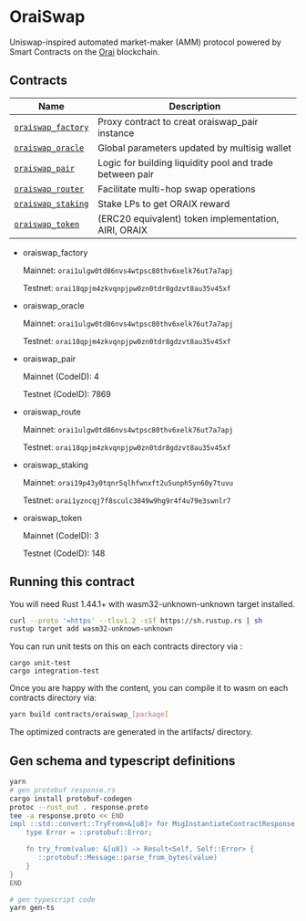 # OraiSwap

Uniswap-inspired automated market-maker (AMM) protocol powered by Smart Contracts on the [Orai](https://orai.io) blockchain.

## Contracts

| Name                                             | Description                                              |
| ------------------------------------------------ | -------------------------------------------------------- |
| [`oraiswap_factory`](contracts/oraiswap_factory) | Proxy contract to creat oraiswap_pair instance           |
| [`oraiswap_oracle`](contracts/oraiswap_oracle)   | Global parameters updated by multisig wallet             |
| [`oraiswap_pair`](contracts/oraiswap_pair)       | Logic for building liquidity pool and trade between pair |
| [`oraiswap_router`](contracts/oraiswap_router)   | Facilitate multi-hop swap operations                     |
| [`oraiswap_staking`](contracts/oraiswap_staking) | Stake LPs to get ORAIX reward                            |
| [`oraiswap_token`](contracts/oraiswap_token)     | (ERC20 equivalent) token implementation, AIRI, ORAIX     |

- oraiswap_factory

  Mainnet: `orai1ulgw0td86nvs4wtpsc80thv6xelk76ut7a7apj`

  Testnet: `orai18qpjm4zkvqnpjpw0zn0tdr8gdzvt8au35v45xf`

- oraiswap_oracle

  Mainnet: `orai1ulgw0td86nvs4wtpsc80thv6xelk76ut7a7apj`

  Testnet: `orai18qpjm4zkvqnpjpw0zn0tdr8gdzvt8au35v45xf`

- oraiswap_pair

  Mainnet (CodeID): 4

  Testnet (CodeID): 7869

- oraiswap_route

  Mainnet: `orai1ulgw0td86nvs4wtpsc80thv6xelk76ut7a7apj`

  Testnet: `orai18qpjm4zkvqnpjpw0zn0tdr8gdzvt8au35v45xf`

- oraiswap_staking

  Mainnet: `orai19p43y0tqnr5qlhfwnxft2u5unph5yn60y7tuvu`

  Testnet: `orai1yzncqj7f8sculc3849w9hg9r4f4u79e3swnlr7`

- oraiswap_token

  Mainnet (CodeID): 3

  Testnet (CodeID): 148

## Running this contract

You will need Rust 1.44.1+ with wasm32-unknown-unknown target installed.

```bash
curl --proto '=https' --tlsv1.2 -sSf https://sh.rustup.rs | sh
rustup target add wasm32-unknown-unknown
```

You can run unit tests on this on each contracts directory via :

```
cargo unit-test
cargo integration-test
```

Once you are happy with the content, you can compile it to wasm on each contracts directory via:

```bash
yarn build contracts/oraiswap_[package]
```

The optimized contracts are generated in the artifacts/ directory.

## Gen schema and typescript definitions

```bash
yarn
# gen protobuf response.rs
cargo install protobuf-codegen
protoc --rust_out . response.proto
tee -a response.proto << END
impl ::std::convert::TryFrom<&[u8]> for MsgInstantiateContractResponse {
    type Error = ::protobuf::Error;

    fn try_from(value: &[u8]) -> Result<Self, Self::Error> {
       ::protobuf::Message::parse_from_bytes(value)
    }
}
END

# gen typescript code
yarn gen-ts
```
